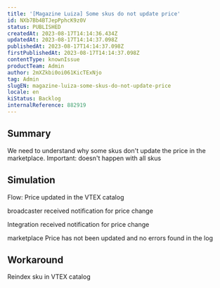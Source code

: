 ```yaml
---
title: '[Magazine Luiza] Some skus do not update price'
id: NXb7Bb4BTJepPphcK9z0V
status: PUBLISHED
createdAt: 2023-08-17T14:14:36.434Z
updatedAt: 2023-08-17T14:14:37.098Z
publishedAt: 2023-08-17T14:14:37.098Z
firstPublishedAt: 2023-08-17T14:14:37.098Z
contentType: knownIssue
productTeam: Admin
author: 2mXZkbi0oi061KicTExNjo
tag: Admin
slugEN: magazine-luiza-some-skus-do-not-update-price
locale: en
kiStatus: Backlog
internalReference: 882919
---
```


## Summary


We need to understand why some skus don't update the price in the marketplace.
Important: doesn't happen with all skus


##

## Simulation


Flow: Price updated in the VTEX catalog

broadcaster
received notification for price change

Integration
received notification for price change

marketplace
Price has not been updated and no errors found in the log


##

## Workaround


Reindex sku in VTEX catalog





